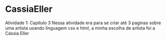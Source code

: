 # CassiaEller

Atividade 1: Capitulo 3
Nessa atividade era para se criar até 3 paginas sobre uma artista usando linguagem css e html, a minha escolha de artista foi a Cássia Eller


